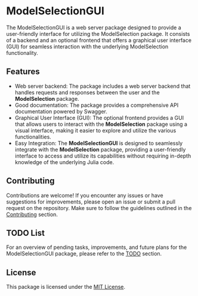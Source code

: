 # ModelSelectionGUI

The ModelSelectionGUI is a web server package designed to provide a user-friendly interface for utilizing the ModelSelection package. It consists of a backend and an optional frontend that offers a graphical user interface (GUI) for seamless interaction with the underlying ModelSelection functionality.

## Features

- Web server backend: The package includes a web server backend that handles requests and responses between the user and the **ModelSelection** package.
- Good documentation: The package provides a comprehensive API documentation powered by Swagger.
- Graphical User Interface (GUI): The optional frontend provides a GUI that allows users to interact with the **ModelSelection** package using a visual interface, making it easier to explore and utilize the various functionalities.
- Easy Integration: The **ModelSelectionGUI** is designed to seamlessly integrate with the **ModelSelection** package, providing a user-friendly interface to access and utilize its capabilities without requiring in-depth knowledge of the underlying Julia code.

## Contributing

Contributions are welcome! If you encounter any issues or have suggestions for improvements, please open an issue or submit a pull request on the repository. Make sure to follow the guidelines outlined in the [Contributing](contributing.md) section.

## TODO List

For an overview of pending tasks, improvements, and future plans for the ModelSelectionGUI package, please refer to the [TODO](todo.md) section.

## License

This package is licensed under the [MIT License](license.md).
